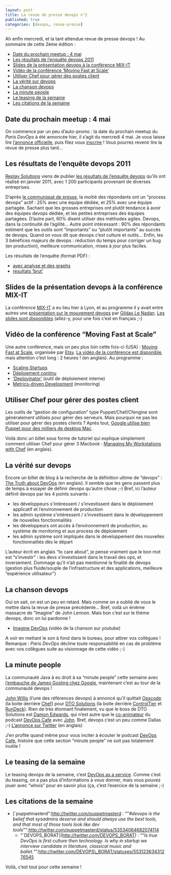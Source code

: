 ```yaml
---
layout: post
title: La revue de presse devops n°2
published: true
categories: [devops, revue-presse]
---
```


Ah enfin mercredi, et la tant attendue revue de presse devops !
Au sommaire de cette 2ème édition :

-   [Date du prochain meetup : 4 mai](#meetup)
-   [Les résultats de l’enquête devops 2011](#enquete)
-   [Slides de la présentation devops à la conférence MIX-IT](#mixit)
-   [Vidéo de la conférence ‘Moving Fast at Scale’](#etsy)
-   [Utiliser Chef pour gérer des postes client](#chef)
-   [La vérité sur devops](#verite)
-   [La chanson devops](#imagine)
-   [La minute people](#people)
-   [Le teasing de la semaine](#teasing)
-   [Les citations de la semaine](#citations)

Date du prochain meetup : 4 mai
-------------------------------

On commence par un peu d’auto-promo : la date du prochain meetup du *Paris DevOps* à été annoncée hier, il s’agit du mercredi 4 mai.
Je vous laisse lire [l’annonce officielle](/blog/2011/04/05/prochain-meetup-le-mercredi-4-mai.html), puis filez vous [inscrire](http://lanyrd.com/2011/paris-devops-meetup-4/) ! Vous pourrez revenir lire la revue de presse plus tard…

Les résultats de l’enquête devops 2011
--------------------------------------

[Replay Solutions](http://replaysolutions.com/) viens de publier [les résultats de l’enquête devops](http://replaysolutions.com/2011-DevOpsSurveyResults) qu’ils ont réalisé en janvier 2011, avec 1 200 participants provenant de diverses entreprises.

D’après [le communiqué de presse](http://replaysolutions.com/company/news/59), la moitié des répondants ont un “process devops” actif : 25% avec une équipe dédiée, et 25% avec une équipe partagée. Sachant que les grosses entreprises ont plutôt tendance à avoir des équipes devops dédiée, et les petites entreprises des équipes partagées.
D’autre part, 60% disent utiliser des méthodes agiles. Devops, dans la continuité de l’agilité…
Autre point intéressant : 90% des répondants estiment que les outils sont “importants” ou “plutôt importants” au succès de devops. Quand on vous dit que devops c’est culture et outils…
Enfin, les 3 bénéfices majeurs de devops : réduction du temps pour corriger un bug (en production), meilleure communication, mises à jour plus faciles.

Les résultats de l’enquête (format PDF) :

-   [avec analyse et des graphs](http://replaysolutions.com/downloads/DevOps-2011-TrendsOverview.pdf)
-   [resultats ‘brut’](http://replaysolutions.com/downloads/DevOps-2011-TrendsSurvey.pdf)

Slides de la présentation devops à la conférence MIX-IT
-------------------------------------------------------

La conférence [MIX-IT](http://www.mix-it.fr/) a eu lieu hier à Lyon, et au programme il y avait entre autres une [présentation sur le mouvement devops](http://www.mix-it.fr/sessions#session_39003) par [Gildas Le Nadan](http://www.mix-it.fr/speakers#speaker_40007).
[Les slides sont disponibles](http://devops.fr/mixit/slides.pdf) (allez-y, pour une fois c’est en français ;-)

Vidéo de la conférence “Moving Fast at Scale”
---------------------------------------------

Une autre conférence, mais un peu plus loin cette fois-ci (USA) : [Moving Fast at Scale](http://codeascraft.etsy.com/2011/03/19/moving-fast-at-scale-slides-and-reprise/), organisée par [Etsy](http://codeascraft.etsy.com). [La vidéo de la conférence est disponible](http://livestre.am/GXi0), mais attention c’est long : 2 heures ! (en anglais). Au programme :

-   [Scaling Startups](http://www.slideshare.net/chaddickerson/scaling-startups/)
-   [Déploiement continu](http://www.slideshare.net/kellan/continuous-deployment-7300057)
-   [‘Deployinator’](http://www.slideshare.net/kastner1/deployinator-turning-the-fear-into-the-fear) (outil de déploiement interne)
-   [Metrics-driven Development](http://www.slideshare.net/mikebrittain/metrics-driven-engineering-at-etsy) (monitoring)

Utiliser Chef pour gérer des postes client
------------------------------------------

Les outils de “gestion de configuration” type Puppet/Chef/Cfengine sont généralement utilisés pour gérer des serveurs. Mais pourquoi ne pas les utiliser pour gérer des postes clients ? Après tout, [Google utilise bien Puppet pour des milliers de desktop Mac](http://www.redmonk.com/cote/2008/06/11/puppet-at-google-redmonk-radio-episode-48/).

Voilà donc un billet sous forme de tutoriel qui explique simplement comment utiliser Chef pour gérer 3 Macbook : [Managing My Workstations with Chef](http://jtimberman.posterous.com/managing-my-workstations-with-chef) (en anglais).

La vérité sur devops
--------------------

Encore un billet de blog à la recherche de la définition ultime de “devops” : [The Truth about DevOps](http://lunatractor.com/2011/03/31/the-truth-about-devops/) (en anglais). Il semble que les gens passent plus de temps à essayer de définir devops qu’autre chose ;-)
Bref, ici l’auteur définit devops par les 4 points suivants :

-   les développeurs s’intéressent / s’investissent dans le déploiement applicatif et l’environnement de production
-   les admin système s’intéressent / s’investissent dans le développement de nouvelles fonctionnalités
-   les développeurs ont accès à l’environnement de production, au système de monitoring et aux process de déploiement
-   les admin système sont impliqués dans le développement des nouvelles fonctionnalités dès le départ

L’auteur écrit en anglais “to care about”, je pense vraiment que le bon mot est “s’investir” : les devs s’investissent dans le travail des ops, et inversement.
Dommage qu’il n’ait pas mentionné la finalité de devops (gestion plus fluide/souple de l’infrastructure et des applications, meilleure “expérience utilisateur”)

La chanson devops
-----------------

Oui on sait, on est un peu en retard. Mais comme on a oublié de vous le mettre dans la revue de presse précédente… Bref, voilà un énième massacre de “Imagine” de John Lennon. Mais bon c’est sur le thème devops, donc on lui pardonne !

-   [Imagine DevOps](http://www.youtube.com/watch?v=iYLxw6OsZug) (vidéo de la chanson sur youtube)

A voir en mettant le son à fond dans le bureau, pour attirer vos collègues !
Remarque : *Paris DevOps* décline toute responsabilité en cas de problème avec vos collègues suite au visionnage de cette vidéo ;-)

La minute people
----------------

La communauté Java à eu droit à sa “minute people” cette semaine avec [l’embauche de James Gosling chez Google](http://nighthacks.com/roller/jag/entry/next_step_on_the_road), maintenant c’est au tour de la communauté devops !

[John Willis](http://www.johnmwillis.com/about/) (l’une des références devops) à annoncé qu’il quittait [Opscode](http://www.opscode.com/) (la boite derrière [Chef](http://opscode.com/chef/)) pour [DTO Solutions](http://www.dtosolutions.com/) (la boite derrière [ControlTier](http://controltier.org/) et [RunDeck](http://rundeck.org/)).
Rien de très étonnant finalement, vu que le boss de DTO Solutions est [Damon Edwards](http://twitter.com/damonedwards), qui n’est autre que le [co-animateur](http://devopscafe.org/display/ShowImage?imageUrl=/storage/IMG_2540.jpg) du podcast [DevOps Cafe](http://devopscafe.org/) avec [John](http://twitter.com/botchagalupe). Bref, devops c’est un peu comme Dallas ;-)
[L’annonce sur Twitter](http://twitter.com/botchagalupe/status/53973034335342592) (en anglais)

J’en profite quand même pour vous inciter à écouter le podcast [DevOps Cafe](http://devopscafe.org/), histoire que cette section “minute people” ne soit pas totalement inutile !

Le teasing de la semaine
------------------------

Le teasing devops de la semaine, c’est [DevOps as a service](http://doaas.com/).
Comme c’est du teasing, on a pas plus d’informations à vous donner, mais vous pouvez jouer avec “whois” pour en savoir plus (ça, c’est l’exercice de la semaine ;-)

Les citations de la semaine
---------------------------

-   [`puppetmasterd":http://twitter.com/puppetmasterd : ""_#devops is the belief that sysadmins deserve and should always use the best tools, and that most of those tools look like dev tools_"":http://twitter.com/puppetmasterd/status/53534064682074114
    * "`DEVOPS\_BORAT](http://twitter.com/DEVOPS_BORAT) : “”*Is true DevOps is first culture then technology. Is why in startup we interview candidate in literature, classical music and ballet.*“”:http://twitter.com/DEVOPS\_BORAT/statuses/55312363431276545

Voilà, c’est tout pour cette semaine !
